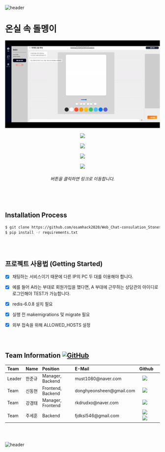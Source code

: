 ![header](https://capsule-render.vercel.app/api?type=wave&color=auto&height=135&section=header&text=&fontSize=90&fontAlignY=30&)

<h1> 온실 속 돌멩이 </h1> 


<p align="center"><img src="./image_for_read-me/Drawing_gif.gif"/></p>



 <p align = "center"><a href="https://stones-in-greenhouse.gitbook.io/army-web-service/"><img src="http://img.shields.io/badge/Gitbook-655ced?style=for-the-badge&color=informational" style="height : auto; margin-left : 10px; margin-right : 10px;"/></a> </p>
 
 <p align = "center"><a href="http://stones-in-greenhouse.koreacentral.cloudapp.azure.com:8000/"><img src="http://img.shields.io/badge/Webpage-655ced?style=for-the-badge&color=critical" style="height : auto; margin-left : 10px; margin-right : 10px;"/></a> </p>
 
   <p align = "center"><a href="https://www.youtube.com/"><img src="http://img.shields.io/badge/PJ Video-655ced?style=for-the-badge" style="height : auto; margin-left : 10px; margin-right : 10px;"/></a> </p>

<p align = "center"><a href="https://www.youtube.com/"><img src="http://img.shields.io/badge/Pj PPT-655ced?style=for-the-badge&color=important" style="height : auto; margin-left : 10px; margin-right : 10px;"/></a> </p>

<h6><p align = "center">  버튼을 클릭하면 링크로 이동합니다.  </p></h6>

<br></br>

## Installation Process
```bash
$ git clone https://github.com/osamhack2020/Web_Chat-consulation_Stones-in-greenhouse.git
$ pip install -r requirements.txt
```
<br></br>
 
## 프로젝트 사용법 (Getting Started)
 

- [x] 채팅하는 서비스이기 때문에 다른 IP의 PC 두 대를 이용해야 합니다.
- [x] 예를 들어 A라는 부대로 회원가입을 했다면, A 부대에 근무하는 상담관의 아이디로 로그인해야 TEST가 가능합니다.
- [x] redis-6.0.8 설치 필요
- [x] 실행 전 makemigrations 및 migrate 필요
- [x] 외부 접속을 위해 ALLOWED_HOSTS 설정 


<br></br>


<h2> Team Information <a href="https://github.com/osamhack2020/Web_Chat-consulation_Stones-in-greenhouse/blob/master/license.md"><img alt="GitHub" src="https://img.shields.io/github/license/osamhack2020/Web_Chat-consulation_Stones-in-greenhouse"></a></h2>

<!--  아래는 Team INFORMATION 표-->
 
 <table>
<thead>
<tr>
<th style="text-align:left">Team</th>
<th style="text-align:left">Name</th>
<th style="text-align:left">Position</th>
<th style="text-align:left">E-Mail</th>
<th style="text-align:left">Github</th>
</tr> 
</thead>
<tbody>
<tr>
<td style="text-align:left">Leader</td>
<td style="text-align:left">한준규</td>
<td style="text-align:left">Manager, Backend</td>
<td style="text-align:left">must1080@naver.com</td>
<td style="text-align:left"><a href="https://github.com/doongu">
<img src="http://img.shields.io/badge/doongu-655ced?style=social&logo=github" style="height : auto; margin-left : 10px; margin-right : 10px;"/>
</a></td> 
</tr>
<tr>
<td style="text-align:left">Team</td>
<td style="text-align:left">신동현</td>
<td style="text-align:left">Frontend, Backend </td>
<td style="text-align:left">donghyeonsheen@gmail.com</td>
<td style="text-align:left"><a href="https://github.com/donghyeounsheen">
<img src="http://img.shields.io/badge/donghyeounsheen-655ced?style=social&logo=github&color=informational" style="height : auto; margin-left : 10px; margin-right : 10px;"/>
</a></td>
</tr>
<tr>
<td style="text-align:left">Team</td>
<td style="text-align:left">강경태</td>
<td style="text-align:left">Manager, Frontend</td>
<td style="text-align:left">rkdrudxo@naver.com</td>
<td style="text-align:left"><a href="https://github.com/Heuttun">
<img src="http://img.shields.io/badge/Heuttun-655ced?style=social&logo=github&color=critical" style="height : auto; margin-left : 10px; margin-right : 10px;"/>
</a></td>
</tr>
<tr>
<td style="text-align:left">Team</td>
<td style="text-align:left">주세훈</td>
<td style="text-align:left">Backend</td>
<td style="text-align:left">fjdksl546@gmail.com</td>
<td style="text-align:left"><a href="https://github.com/fjdksl546">
<img src="http://img.shields.io/badge/fjdksl546-655ced?style=social&logo=github&color=important" style="height : auto; margin-left : 10px; margin-right : 10px;"/>
</a><a href="https://github.com/SAE-HUN">
<img src="http://img.shields.io/badge/SAE_HUN-655ced?style=social&logo=github&color=important" style="height : auto; margin-left : 10px; margin-right : 10px;"/>
</a></td>
</tr>
</tbody>
</table>


<br></br>



![header](https://capsule-render.vercel.app/api?type=wave&color=auto&height=135&section=footer&fontSize=90)




